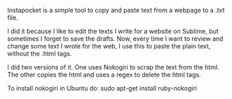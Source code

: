 Instapocket is a simple tool to copy and paste text from a webpage to a .txt file. 

I did it because I like to edit the texts I write for a website on Sublime, but sometimes I forget to save the drafts. Now, every time I want to review and change some text I wrote for the web, I use this to paste the plain text, without the .html tags.

I did two versions of it. One uses Nokogiri to scrap the text from the html. The other copies the html and uses a regex to delete the html tags.

To install nokogiri in Ubuntu do: sudo apt-get install ruby-nokogiri